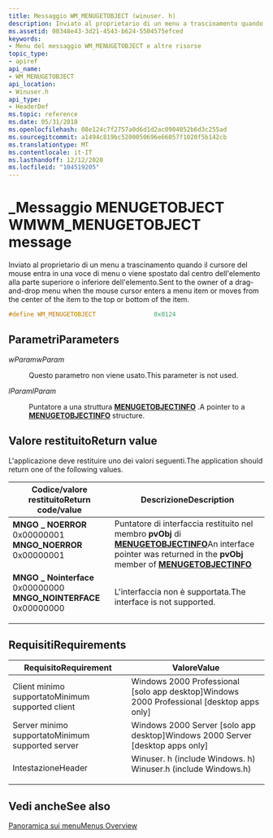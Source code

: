 ```yaml
---
title: Messaggio WM_MENUGETOBJECT (winuser. h)
description: Inviato al proprietario di un menu a trascinamento quando il cursore del mouse entra in una voce di menu o viene spostato dal centro dell'elemento alla parte superiore o inferiore dell'elemento.
ms.assetid: 08348e43-3d21-4543-b624-5504575efced
keywords:
- Menu del messaggio WM_MENUGETOBJECT e altre risorse
topic_type:
- apiref
api_name:
- WM_MENUGETOBJECT
api_location:
- Winuser.h
api_type:
- HeaderDef
ms.topic: reference
ms.date: 05/31/2018
ms.openlocfilehash: 08e124c7f2757a0d6d1d2ac0904052b6d3c255ad
ms.sourcegitcommit: a1494c819bc5200050696e66057f1020f5b142cb
ms.translationtype: MT
ms.contentlocale: it-IT
ms.lasthandoff: 12/12/2020
ms.locfileid: "104519205"
---
```

# <a name="wm_menugetobject-message"></a><span data-ttu-id="c30b3-104">\_Messaggio MENUGETOBJECT WM</span><span class="sxs-lookup"><span data-stu-id="c30b3-104">WM\_MENUGETOBJECT message</span></span>

<span data-ttu-id="c30b3-105">Inviato al proprietario di un menu a trascinamento quando il cursore del mouse entra in una voce di menu o viene spostato dal centro dell'elemento alla parte superiore o inferiore dell'elemento.</span><span class="sxs-lookup"><span data-stu-id="c30b3-105">Sent to the owner of a drag-and-drop menu when the mouse cursor enters a menu item or moves from the center of the item to the top or bottom of the item.</span></span>


```C++
#define WM_MENUGETOBJECT                0x0124
```



## <a name="parameters"></a><span data-ttu-id="c30b3-106">Parametri</span><span class="sxs-lookup"><span data-stu-id="c30b3-106">Parameters</span></span>

<dl> <dt>

<span data-ttu-id="c30b3-107">*wParam*</span><span class="sxs-lookup"><span data-stu-id="c30b3-107">*wParam*</span></span> 
</dt> <dd>

<span data-ttu-id="c30b3-108">Questo parametro non viene usato.</span><span class="sxs-lookup"><span data-stu-id="c30b3-108">This parameter is not used.</span></span>

</dd> <dt>

<span data-ttu-id="c30b3-109">*lParam*</span><span class="sxs-lookup"><span data-stu-id="c30b3-109">*lParam*</span></span> 
</dt> <dd>

<span data-ttu-id="c30b3-110">Puntatore a una struttura [**MENUGETOBJECTINFO**](/windows/win32/api/winuser/ns-winuser-menugetobjectinfo) .</span><span class="sxs-lookup"><span data-stu-id="c30b3-110">A pointer to a [**MENUGETOBJECTINFO**](/windows/win32/api/winuser/ns-winuser-menugetobjectinfo) structure.</span></span>

</dd> </dl>

## <a name="return-value"></a><span data-ttu-id="c30b3-111">Valore restituito</span><span class="sxs-lookup"><span data-stu-id="c30b3-111">Return value</span></span>

<span data-ttu-id="c30b3-112">L'applicazione deve restituire uno dei valori seguenti.</span><span class="sxs-lookup"><span data-stu-id="c30b3-112">The application should return one of the following values.</span></span>



| <span data-ttu-id="c30b3-113">Codice/valore restituito</span><span class="sxs-lookup"><span data-stu-id="c30b3-113">Return code/value</span></span>                                                                                                                                                | <span data-ttu-id="c30b3-114">Descrizione</span><span class="sxs-lookup"><span data-stu-id="c30b3-114">Description</span></span>                                                                                                            |
|------------------------------------------------------------------------------------------------------------------------------------------------------------------|------------------------------------------------------------------------------------------------------------------------|
| <dl> <span data-ttu-id="c30b3-115"><dt>**MNGO \_ NOERROR**</dt> <dt>0x00000001</dt></span><span class="sxs-lookup"><span data-stu-id="c30b3-115"><dt>**MNGO\_NOERROR**</dt> <dt>0x00000001</dt></span></span> </dl>     | <span data-ttu-id="c30b3-116">Puntatore di interfaccia restituito nel membro **pvObj** di [**MENUGETOBJECTINFO**](/windows/win32/api/winuser/ns-winuser-menugetobjectinfo)</span><span class="sxs-lookup"><span data-stu-id="c30b3-116">An interface pointer was returned in the **pvObj** member of [**MENUGETOBJECTINFO**](/windows/win32/api/winuser/ns-winuser-menugetobjectinfo)</span></span><br/> |
| <dl> <span data-ttu-id="c30b3-117"><dt>**MNGO \_ Nointerface**</dt> <dt>0x00000000</dt></span><span class="sxs-lookup"><span data-stu-id="c30b3-117"><dt>**MNGO\_NOINTERFACE**</dt> <dt>0x00000000</dt></span></span> </dl> | <span data-ttu-id="c30b3-118">L'interfaccia non è supportata.</span><span class="sxs-lookup"><span data-stu-id="c30b3-118">The interface is not supported.</span></span><br/>                                                                             |



 

## <a name="requirements"></a><span data-ttu-id="c30b3-119">Requisiti</span><span class="sxs-lookup"><span data-stu-id="c30b3-119">Requirements</span></span>



| <span data-ttu-id="c30b3-120">Requisito</span><span class="sxs-lookup"><span data-stu-id="c30b3-120">Requirement</span></span> | <span data-ttu-id="c30b3-121">Valore</span><span class="sxs-lookup"><span data-stu-id="c30b3-121">Value</span></span> |
|-------------------------------------|----------------------------------------------------------------------------------------------------------|
| <span data-ttu-id="c30b3-122">Client minimo supportato</span><span class="sxs-lookup"><span data-stu-id="c30b3-122">Minimum supported client</span></span><br/> | <span data-ttu-id="c30b3-123">Windows 2000 Professional \[solo app desktop\]</span><span class="sxs-lookup"><span data-stu-id="c30b3-123">Windows 2000 Professional \[desktop apps only\]</span></span><br/>                                               |
| <span data-ttu-id="c30b3-124">Server minimo supportato</span><span class="sxs-lookup"><span data-stu-id="c30b3-124">Minimum supported server</span></span><br/> | <span data-ttu-id="c30b3-125">Windows 2000 Server \[solo app desktop\]</span><span class="sxs-lookup"><span data-stu-id="c30b3-125">Windows 2000 Server \[desktop apps only\]</span></span><br/>                                                     |
| <span data-ttu-id="c30b3-126">Intestazione</span><span class="sxs-lookup"><span data-stu-id="c30b3-126">Header</span></span><br/>                   | <dl> <span data-ttu-id="c30b3-127"><dt>Winuser. h (include Windows. h)</dt></span><span class="sxs-lookup"><span data-stu-id="c30b3-127"><dt>Winuser.h (include Windows.h)</dt></span></span> </dl> |



## <a name="see-also"></a><span data-ttu-id="c30b3-128">Vedi anche</span><span class="sxs-lookup"><span data-stu-id="c30b3-128">See also</span></span>

<dl> <dt>

[<span data-ttu-id="c30b3-129">Panoramica sui menu</span><span class="sxs-lookup"><span data-stu-id="c30b3-129">Menus Overview</span></span>](menus.md)
</dt> </dl>

 

 





